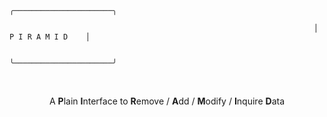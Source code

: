 # 

                                                                        ╭──────────────────────╮

                                                                        │     P I R A M I D    │      

                                                                        ╰──────────────────────╯


<br>

<p style="text-align: center;"> A <b>P</b>lain <b>I</b>nterface to <b>R</b>emove / <b>A</b>dd / <b>M</b>odify / <b>I</b>nquire <b>D</b>ata</p>